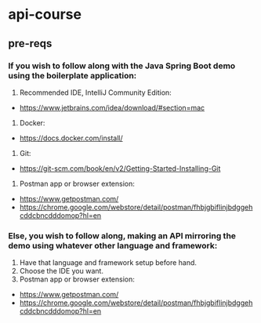 # api-course
## pre-reqs
### If you wish to follow along with the Java Spring Boot demo using the boilerplate application:
1. Recommended IDE, IntelliJ Community Edition:
  * https://www.jetbrains.com/idea/download/#section=mac
1. Docker:
  * https://docs.docker.com/install/
1. Git:
  * https://git-scm.com/book/en/v2/Getting-Started-Installing-Git
1. Postman app or browser extension:
  * https://www.getpostman.com/
  * https://chrome.google.com/webstore/detail/postman/fhbjgbiflinjbdggehcddcbncdddomop?hl=en
### Else, you wish to follow along, making an API mirroring the demo using whatever other language and framework:
1. Have that language and framework setup before hand.
1. Choose the IDE you want.
1. Postman app or browser extension:
  * https://www.getpostman.com/
  * https://chrome.google.com/webstore/detail/postman/fhbjgbiflinjbdggehcddcbncdddomop?hl=en
